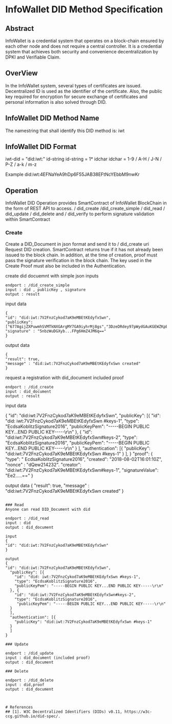 # InfoWallet DID Method Specification

## Abstract
 InfoWallet is a credential system that operates on a block-chain ensured by each other node and does not require a central controller. 
It is a credential system that achieves both security and convenience decentralization by DPKI and Verifiable Claim.

## OverView
In the InfoWallet system, several types of certificates are issued. Decentralized ID is used as the identifier of the certificate.
Also, the public key required for encryption for secure exchange of certificates and personal information is also solved through DID.


## InfoWallet DID Method Name

The namestring that shall identify this DID method is: iwt


## InfoWallet DID Format

iwt-did   = "did:iwt:" id-string 
id-string = 1* idchar
idchar    = 1-9 / A-H / J-N / P-Z / a-k / m-z 

Example
did:iwt:4EFNaYeA9hDp6F55JAB38EFtNcYEbbM9nwKr

## Operation
InfoWallet DID Operation provides SmartContract of InfoWallet BlockChain in the form of REST API to access.
/ did_create /did_create_simple / did_read / did_update / did_delete and / did_verify to perform signature validation within SmartContract

### Create

Create a DID_Document in json format and send it to / did_create uri
Request DID creation. SmartContract returns true if it has not already been issued to the block chain.
In addition, at the time of creation, proof must pass the signature verification in the block chain.
The key used in the Create Proof must also be included in the Authentication.


create did docuemnt with simple json inputs
```
endport : /did_create_simple
input : did , publicKey , signature
output : result
```

input data
```
{
"id": "did:iwt:7V2FnzCykod7aK9eMBEtKEdyfxSwn",
"publicKey": ["677AgijZXPuwmhSVMTkNXGArgMY7GA9iyhrMj8gs","3DzeDRdey97pWydGAuKGEWZKpBzjevwGB4NbyZPkkVs4RoF"],
"signature" : "5nbzWuDGXyb...FPg6HmZ4JM6q=="
}
```
output data	
```
{
"result": true,
"message" : "did:iwt:7V2FnzCykod7aK9eMBEtKEdyfxSwn created"
}
```

request a registration with did_document included proof 

```
endport : /did_create
input : did_document
output : result
```

input data

{
"id": "did:iwt:7V2FnzCykod7aK9eMBEtKEdyfxSwn",
  "publicKey": [{
    "id": "did: iwt:7V2FnzCykod7aK9eMBEtKEdyfxSwn #keys-1",
    "type": "EcdsaKoblitzSignature2016",
    "publicKeyPem": "-----BEGIN PUBLIC KEY...END PUBLIC KEY-----\r\n"
  }, {
    "id": "did:iwt:7V2FnzCykod7aK9eMBEtKEdyfxSwn#keys-2",
    "type": "EcdsaKoblitzSignature2016",
     "publicKeyPem": "-----BEGIN PUBLIC KEY...END PUBLIC KEY-----\r\n"
  }
  ],
  "authentication": [{
    "publicKey": "did:iwt:7V2FnzCykod7aK9eMBEtKEdyfxSwn #keys-1"
  } 
  ],
}
"proof": {
    "type": " EcdsaKoblitzSignature2016",
    "created": "2018-08-02T16:01:10Z",
	"nonce" : "dQew214232".
    "creator": "did:iwt:7V2FnzCykod7aK9eMBEtKEdyfxSwn#keys-1",
    "signatureValue": "Ee2.....=="
}

output data	
{
"result": true,
"message" : "did:iwt:7V2FnzCykod7aK9eMBEtKEdyfxSwn created"
}
```

### Read 
Anyone can read DID_Document with did

endport : /did_read
input : did
output : did_document

input
{
"id": "did:iwt:7V2FnzCykod7aK9eMBEtKEdyfxSwn"
}

output
{
"id": "did:iwt:7V2FnzCykod7aK9eMBEtKEdyfxSwn",
  "publicKey": [{
    "id": "did: iwt:7V2FnzCykod7aK9eMBEtKEdyfxSwn #keys-1",
    "type": "EcdsaKoblitzSignature2016",
    "publicKeyPem": "-----BEGIN PUBLIC KEY...END PUBLIC KEY-----\r\n"
  }, {
    "id": "did:iwt:7V2FnzCykod7aK9eMBEtKEdyfxSwn#keys-2",
    "type": "EcdsaKoblitzSignature2016",
     "publicKeyPem": "-----BEGIN PUBLIC KEY...END PUBLIC KEY-----\r\n"
  }
  ],
  "authentication": [{
    "publicKey": "did:iwt:7V2FnzCykod7aK9eMBEtKEdyfxSwn #keys-1"
  } 
  ]
}

### Update

endport : /did_update
input : did_document (included proof)
output : did_document

### Delete

endport : /did_delete
input : did,proof
output : did_document



# References
## [1]. W3C Decentralized Identifiers (DIDs) v0.11, https://w3c-ccg.github.io/did-spec/.
